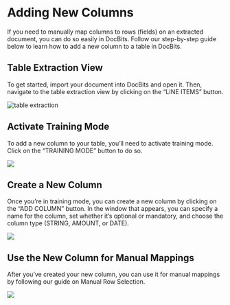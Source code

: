 # Adding New Columns

If you need to manually map columns to rows (fields) on an extracted document, you can do so easily in DocBits. Follow our step-by-step guide below to learn how to add a new column to a table in DocBits.

## Table Extraction View

To get started, import your document into DocBits and open it. Then, navigate to the table extraction view by clicking on the “LINE ITEMS” button.

![table extraction](https://lh7-us.googleusercontent.com/Vho7zf3IF8Ouhb1RPLsznDVkUs68W0iOOGe0hYtPot700kt89xTZ570-e8\_J25ozSSg5doIqa4q8ZfSN2EZxUCGOGGoi-K53xjzKa5B9kZ\_oF6KktQw7pCqHXVPYMoiqZT9tGuFxslB9j\_4E2HLIGzw)

## Activate Training Mode

To add a new column to your table, you’ll need to activate training mode. Click on the “TRAINING MODE” button to do so.

![](https://lh7-us.googleusercontent.com/OMu3pcU7M5rybbzU4ZfpKEFzuWvtrJXfJx2VZ8XvyhkMU3\_M5qD1v78EB1PA6hVkjKkaKkVmMlbZyULcZAMNUbPIeeC\_bO5F-OeaqPac-VuKlq4X2w1-ZtikfZG2HXAffU1x\_55JYb3jWQk14qIKA5w)

## Create a New Column

Once you’re in training mode, you can create a new column by clicking on the “ADD COLUMN” button. In the window that appears, you can specify a name for the column, set whether it’s optional or mandatory, and choose the column type (STRING, AMOUNT, or DATE).

![](https://lh7-us.googleusercontent.com/ibbW-3CFMB61u77\_03ClvI0UHPCQ4ek8P082uB\_YtZW0OI04HOhNjgFIq0dxcUY3FWwx-4w0\_5GWwH37TB5ScswuLprfxQFLL7ICZACdin-4CTKf83z6DKgIWEkHJDui37byDccTrlKYfFfmb1nSQ14)

## Use the New Column for Manual Mappings

After you’ve created your new column, you can use it for manual mappings by following our guide on Manual Row Selection.

![](https://lh7-us.googleusercontent.com/9Fxc0zDpm235h0xtU9Tldhx2T48fVrt3vdwcfsTT03B\_GqFxdON6ROKw5qV06Lo66knjoMMr1C8CJcWrA266bPxI\_FDp6X3EiBFbV\_Z9wXzG6rYVmMvZIrYFx6-K0xW90VwM8esT219SidnZ2RBGu6c)
